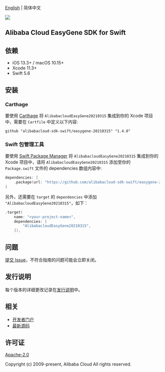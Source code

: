 [English](README.md) | 简体中文

![](https://aliyunsdk-pages.alicdn.com/icons/AlibabaCloud.svg)

## Alibaba Cloud EasyGene SDK for Swift

## 依赖

- iOS 13.3+ / macOS 10.15+
- Xcode 11.3+
- Swift 5.6

## 安装

### Carthage

要使用 [Carthage](https://github.com/Carthage/Carthage) 将 `AlibabacloudEasyGene20210315` 集成到你的 Xcode 项目中，需要在 `Cartfile` 中定义以下内容:

```ogdl
github "alibabacloud-sdk-swift/easygene-20210315" "1.4.0"
```

### Swift 包管理工具

要使用 [Swift Package Manager](https://swift.org/package-manager/) 将 `AlibabacloudEasyGene20210315` 集成到你的 Xcode 项目中，请将 `AlibabacloudEasyGene20210315` 添加至你的 `Package.swift` 文件的 dependencies 数组内容中:

```swift
dependencies: [
    .package(url: "https://github.com/alibabacloud-sdk-swift/easygene-20210315.git", from: "1.4.0")
]
```

另外，还需要在 `target` 的 `dependencies` 中添加 `"AlibabacloudEasyGene20210315"`，如下：

```swift
.target(
    name: "<your-project-name>",
    dependencies: [
        "AlibabacloudEasyGene20210315",
    ]),
```

## 问题

[提交 Issue](https://github.com/alibabacloud-sdk-swift/easygene-20210315/issues/new)，不符合指南的问题可能会立即关闭。

## 发行说明

每个版本的详细更改记录在[发行说明](./ChangeLog.txt)中。

## 相关

* [开发者门户](https://next.api.aliyun.com/home)
* [最新源码](https://github.com/alibabacloud-sdk-swift/easygene-20210315)

## 许可证

[Apache-2.0](http://www.apache.org/licenses/LICENSE-2.0)

Copyright (c) 2009-present, Alibaba Cloud All rights reserved.

